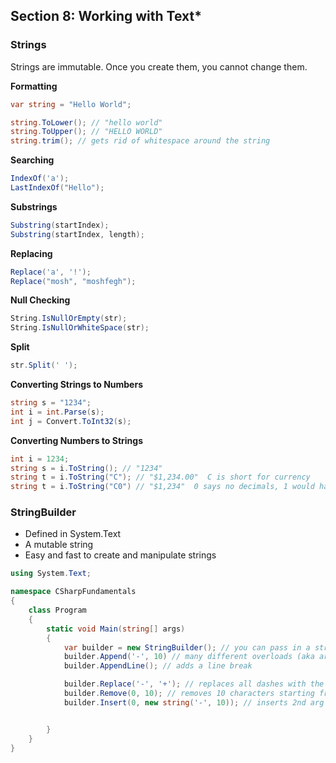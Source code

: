 ## **Section 8: Working with Text***

### **Strings**

Strings are immutable. Once you create them, you cannot change them.

**Formatting**
```csharp
var string = "Hello World";

string.ToLower(); // "hello world"
string.ToUpper(); // "HELLO WORLD"
string.trim(); // gets rid of whitespace around the string
```

**Searching**
```csharp
IndexOf('a');
LastIndexOf("Hello"); 
```

**Substrings**
```csharp
Substring(startIndex);
Substring(startIndex, length);
```

**Replacing**
```csharp
Replace('a', '!');
Replace("mosh", "moshfegh");
```

**Null Checking**
```csharp
String.IsNullOrEmpty(str);
String.IsNullOrWhiteSpace(str);
```

**Split**
```csharp
str.Split(' ');
```

**Converting Strings to Numbers**
```csharp
string s = "1234";
int i = int.Parse(s);
int j = Convert.ToInt32(s);
```

**Converting Numbers to Strings**
```csharp
int i = 1234;
string s = i.ToString(); // "1234"
string t = i.ToString("C"); // "$1,234.00"  C is short for currency
string t = i.ToString("C0") // "$1,234"  0 says no decimals, 1 would have 1 decimal
```

### **StringBuilder**

* Defined in System.Text
* A mutable string
* Easy and fast to create and manipulate strings

```csharp
using System.Text;

namespace CSharpFundamentals
{
    class Program
    {
        static void Main(string[] args)
        {
            var builder = new StringBuilder(); // you can pass in a string argument to start the builder with
            builder.Append('-', 10) // many different overloads (aka arguements)
            builder.AppendLine(); // adds a line break

            builder.Replace('-', '+'); // replaces all dashes with the plus sign
            builder.Remove(0, 10); // removes 10 characters starting from index 0
            builder.Insert(0, new string('-', 10)); // inserts 2nd arg (10 dashes) at index 0 (frist arg)


        }
    }
}
```